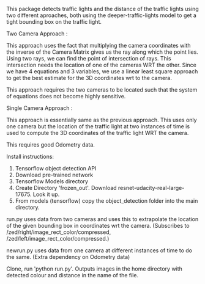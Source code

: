 This package detects traffic lights and the distance of the traffic lights using two different aproaches, both using the deeper-traffic-lights model to get a tight bounding box on the traffic light.

Two Camera Approach :

This approach uses the fact that multiplying the camera coordinates with the inverse of the Camera Matrix gives us the ray along which the point lies. Using two rays, we can find the point of intersection of rays. This intersection needs the location of one of the cameras WRT the other. Since we have 4 equations and 3 variables, we use a linear least square approach to get the best estimate for the 3D coordinates wrt to the camera.

This approach requires the two cameras to be located such that the system of equations does not become highly sensitive.

Single Camera Approach :

This approach is essentially same as the previous approach. This uses only one camera but the location of the traffic light at two instances of time is used to compute the 3D coordinates of the traffic light WRT the camera.

This requires good Odometry data.


Install instructions:

1) Tensorflow object detection API
2) Download pre-trained network
3) Tensorflow Models directory
4) Create Directory 'frozen_out'. Download resnet-udacity-real-large-17675. Look it up.
5) From models (tensorflow) copy the object_detection folder into the main directory.


run.py uses data from two cameras and uses this to extrapolate the location of the given bounding box in coordinates wrt the camera. (Subscribes to /zed/right/image_rect_color/compressed, /zed/left/image_rect_color/compressed.)

newrun.py uses data from one camera at different instances of time to do the same. (Extra dependency on Odometry data)

Clone, run 'python run.py'. Outputs images in the home directory with detected colour and distance in the name of the file.
